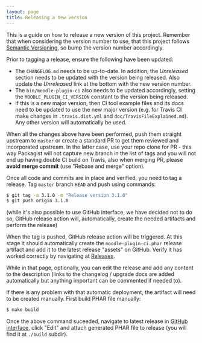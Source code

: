 ```yaml
---
layout: page
title: Releasing a new version
---
```


This is a guide on how to release a new version of this project. Remember that when considering the version number
to use, that this project follows [Semantic Versioning](http://semver.org/), so bump the version number accordingly.

Prior to tagging a release, ensure the following have been updated:

* The `CHANGELOG.md` needs to be up-to-date.  In addition, the _Unreleased_ section needs to be updated
  with the version being released.  Also update the _Unreleased_ link at the bottom with the new version number.
* The `bin/moodle-plugin-ci` also needs to be updated accordingly, setting the `MOODLE_PLUGIN_CI_VERSION` constant
  to the version being released.
* If this is a new major version, then CI tool example files and its docs need
  to be updated to use the new major version (e.g. for Travis CI make changes
  in `.travis.dist.yml` and `doc/TravisFileExplained.md`). Any other version
  will automatically be used.

When all the changes above have been performed, push them straight upstream to
`master` or create a standard PR to get them reviewed and incorporated
upstream. In the latter case, use your repo clone for PR - this way Packagist
will not capture new branch in the list of tags and you will not end up having
double CI build on Travis, also when merging PR, please **avoid merge commit**
(use "Rebase and merge" option).

Once all code and commits are in place and verified, you need to tag a
release. Tag `master` branch `HEAD` and push using commands:

```bash
$ git tag -a 3.1.0 -m "Release version 3.1.0"
$ git push origin 3.1.0
```

(while it's also possible to use GitHub interface, we have decided not to do
so, GitHub release action will, automatically, create the needed artifacts and
perform the release)

When the tag is pushed, GitHub release action will be triggered.  At this
stage it should automatically create the `moodle-plugin-ci.phar` release
artifact and add it to the latest release "assets" on GitHub. Verify it has
worked correctly by navigating at
[Releases](https://github.com/moodlehq/moodle-plugin-ci/releases).

While in that page, optionally, you can edit the release and add any content
to the description (links to the changelog / upgrade docs are added
automatically but anything important can be commented if needed to).

If there is any problem with that automatic deployment, the artifact will need
to be created manually. First build PHAR file manually:

```bash
$ make build
```

Once the above command suceeded, navigate to latest release in [GitHub
interface](https://github.com/moodlehq/moodle-plugin-ci/releases), click
"Edit" and attach generated PHAR file to release (you will find it at `./build` subdir).
